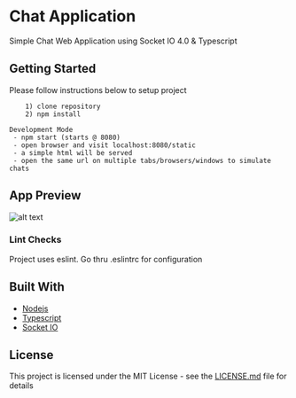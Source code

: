 # Chat Application

Simple Chat Web Application using Socket IO 4.0 & Typescript

## Getting Started

Please follow instructions below to setup project

```
    1) clone repository
    2) npm install
```

```
Development Mode
 - npm start (starts @ 8080)
 - open browser and visit localhost:8080/static
 - a simple html will be served
 - open the same url on multiple tabs/browsers/windows to simulate chats
```

## App Preview
![alt text](https://ibb.co/0nC8cB6g)


### Lint Checks

Project uses eslint. Go thru .eslintrc for configuration

## Built With
* [Nodejs](https://nodejs.org/)
* [Typescript](https://www.typescriptlang.org)
* [Socket IO](https://socket.io/)

## License

This project is licensed under the MIT License - see the [LICENSE.md](LICENSE.md) file for details
